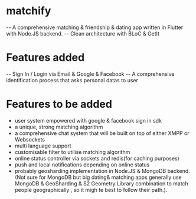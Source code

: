 # matchify
-- A comprehensive matching & friendship & dating app written in Flutter with Node.JS backend.
-- Clean architecture with BLoC & GetIt 
# Features added
-- Sign In / Login via Email & Google & Facebook
-- A comprehensive identification process that asks personal datas to user
# Features to be added
- user system empowered with google & facebook sign in sdk
- a unique, strong matching algorithm
- a comprehensive chat system that will be built on top of either XMPP or Websockets
- multi language support
- customisable filter to utilise matching algorithm
- online status controller via sockets and redis(for caching purposes)
- push and local notifications depending on online status
- probably geosharding implementation in Node.JS & MongoDB backend. (Not sure for MongoDB but big dating& matching apps generally use MongoDB & GeoSharding & S2 Geometry Library combination to match people geographically , so it migh te best to follow their path.).
